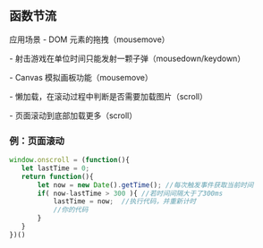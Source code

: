 ## **函数节流**
应用场景
\- DOM 元素的拖拽（mousemove）

\- 射击游戏在单位时间只能发射一颗子弹（mousedown/keydown）

\- Canvas 模拟画板功能（mousemove）

\- 懒加载，在滚动过程中判断是否需要加载图片（scroll）

\- 页面滚动到底部加载更多（scroll）

### **例：页面滚动**
~~~js
window.onscroll = (function(){
   let lastTime = 0; 
   return function(){
       let now = new Date().getTime(); //每次触发事件获取当前时间
       if( now-lastTime > 300 ){ //若时间间隔大于了300ms
           lastTime = now;  //执行代码，并重新计时
           //你的代码
       }
   }
})()
~~~